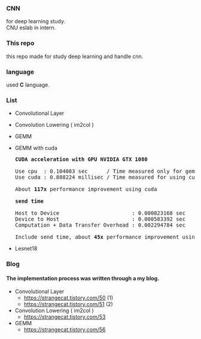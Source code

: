 ### CNN
for deep learning study. <br>
CNU eslab in intern.

### This repo
this repo made for study deep learning and handle cnn.

### language
used <strong>C</strong> language.

### List
- Convolutional Layer
- Convolution Lowering ( im2col )

- GEMM
- GEMM with cuda 
  <pre>
  <strong>CUDA acceleration with GPU NVIDIA GTX 1080 </strong> 
  
  Use cpu  : 0.104083 sec      / Time measured only for gemm function 
  Use cuda : 0.888224 millisec / Time measured for using cuda 
  
  About <strong>117x</strong> performance improvement using cuda
  
  <strong>send time</strong>
  
  Host to Device                       : 0.000823168 sec
  Device to Host                       : 0.000583392 sec 
  Computation + Data Transfer Overhead : 0.002294784 sec
  
  Include send time, about <strong>45x</strong> performance improvement using cuda
  </pre>
- Lesnet18

### Blog
#### The implementation process was written through a my blog.
- Convolutional Layer
  - https://strangecat.tistory.com/50 (1)
  - https://strangecat.tistory.com/51 (2)
- Convolution Lowering ( im2col ) 
  - https://strangecat.tistory.com/53
- GEMM
  - https://strangecat.tistory.com/56
